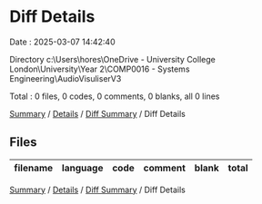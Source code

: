 # Diff Details

Date : 2025-03-07 14:42:40

Directory c:\\Users\\hores\\OneDrive - University College London\\University\\Year 2\\COMP0016 - Systems Engineering\\AudioVisuliserV3

Total : 0 files,  0 codes, 0 comments, 0 blanks, all 0 lines

[Summary](results.md) / [Details](details.md) / [Diff Summary](diff.md) / Diff Details

## Files
| filename | language | code | comment | blank | total |
| :--- | :--- | ---: | ---: | ---: | ---: |

[Summary](results.md) / [Details](details.md) / [Diff Summary](diff.md) / Diff Details